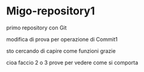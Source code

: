 # Migo-repository1
primo repository con Git

modifica di prova per operazione di Commit1

sto cercando di capire come funzioni grazie

cioa faccio 2 o 3 prove per vedere come si comporta

